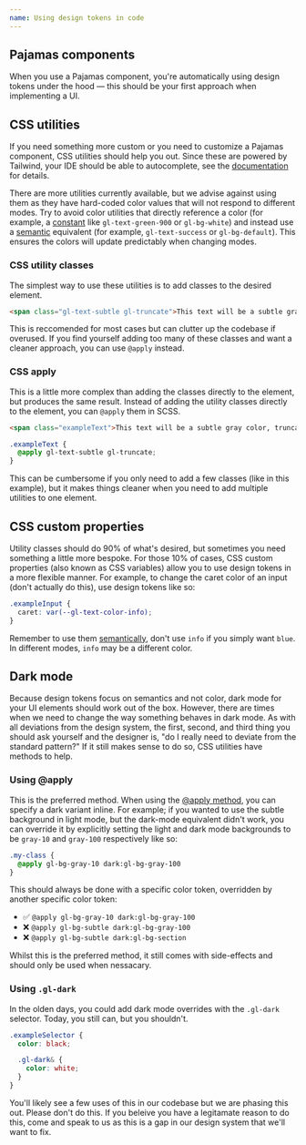 ```yaml
---
name: Using design tokens in code
---
```


## Pajamas components

When you use a Pajamas component, you're automatically using design tokens under the hood — this should be your first approach when implementing a UI.

## CSS utilities

If you need something more custom or you need to customize a Pajamas component, CSS utilities should help you out. Since these are powered by Tailwind, your IDE should be able to autocomplete, see the [documentation](https://gitlab-org.gitlab.io/frontend/tailwind-documentation) for details.

There are more utilities currently available, but we advise against using them as they have hard-coded color values that will not respond to different modes. Try to avoid color utilities that directly reference a color (for example, a [constant](/design-tokens#constant-design-tokens) like `gl-text-green-900` or `gl-bg-white`) and instead use a [semantic](/design-tokens#semantic-design-tokens) equivalent (for example, `gl-text-success` or `gl-bg-default`). This ensures the colors will update predictably when changing modes.

### CSS utility classes

The simplest way to use these utilities is to add classes to the desired element.

```html
<span class="gl-text-subtle gl-truncate">This text will be a subtle gray color, truncated to fit its container.</span>
```

This is reccomended for most cases but can clutter up the codebase if overused. If you find yourself adding too many of these classes and want a cleaner approach, you can use `@apply` instead.

### CSS apply

This is a little more complex than adding the classes directly to the element, but produces the same result. Instead of adding the utility classes directly to the element, you can `@apply` them in SCSS.

```html
<span class="exampleText">This text will be a subtle gray color, truncated to fit its container.</span>
```

```css
.exampleText {
  @apply gl-text-subtle gl-truncate;
}
```

This can be cumbersome if you only need to add a few classes (like in this example), but it makes things cleaner when you need to add multiple utilities to one element.

## CSS custom properties

Utility classes should do 90% of what's desired, but sometimes you need something a little more bespoke. For those 10% of cases, CSS custom properties (also known as CSS variables) allow you to use design tokens in a more flexible manner. For example, to change the caret color of an input (don't actually do this), use design tokens like so:

```css
.exampleInput {
  caret: var(--gl-text-color-info);
}
```

Remember to use them [semantically](/design-tokens#semantic-design-tokens), don't use `info` if you simply want `blue`. In different modes, `info` may be a different color.

## Dark mode

Because design tokens focus on semantics and not color, dark mode for your UI elements should work out of the box. However, there are times when we need to change the way something behaves in dark mode. As with all deviations from the design system, the first, second, and third thing you should ask yourself and the designer is, "do I really need to deviate from the standard pattern?" If it still makes sense to do so, CSS utilities have methods to help.

### Using @apply

This is the preferred method.
When using the [@apply method](#css-apply), you can specify a dark variant inline.
For example; if you wanted to use the subtle background in light mode, but the dark-mode equivalent didn't work,
you can override it by explicitly setting the light and dark mode backgrounds to be `gray-10` and `gray-100` respectively like so:

```css
.my-class {
  @apply gl-bg-gray-10 dark:gl-bg-gray-100
}
```

This should always be done with a specific color token, overridden by another specific color token:

- ✅ `@apply gl-bg-gray-10 dark:gl-bg-gray-100`
- ❌ `@apply gl-bg-subtle dark:gl-bg-gray-100`
- ❌ `@apply gl-bg-subtle dark:gl-bg-section`

Whilst this is the preferred method, it still comes with side-effects and should only be used when nessacary.

### Using `.gl-dark`

In the olden days, you could add dark mode overrides with the `.gl-dark` selector.
Today, you still can, but you shouldn't.

```scss
.exampleSelector {
  color: black;

  .gl-dark& {
    color: white;
  }
}
```

You'll likely see a few uses of this in our codebase but we are phasing this out.
Please don't do this.
If you beleive you have a legitamate reason to do this, come and speak to us as this is a gap in our design system that we'll want to fix.
